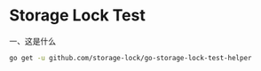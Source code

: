 # Storage Lock Test

一、这是什么

```bash
go get -u github.com/storage-lock/go-storage-lock-test-helper
```

